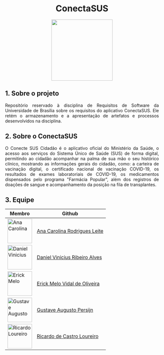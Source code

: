 <h1 align="center"> ConectaSUS </h1>

<p align="center">
  <img width="200" src="https://user-images.githubusercontent.com/49570180/152342175-84f56765-ec70-47c2-a16a-437b8a9f3ae8.png">
</p>


## 1. Sobre o projeto
<p align="justify">
  Repositório reservado à disciplina de Requisitos de Software da Universidade de Brasília sobre os requisitos do aplicativo ConectaSUS. Ele retém o armazenamento e a apresentação de artefatos e processos desenvolvidos na disciplina.
</p>

## 2. Sobre o ConectaSUS
<p align="justify">
  O Conecte SUS Cidadão é o aplicativo oficial do Ministério da Saúde, o acesso aos serviços do Sistema Único de Saúde (SUS) de forma digital, permitindo ao cidadão acompanhar na palma de sua mão o seu histórico clínico, mostrando as informações gerais do cidadão, como: a carteira de vacinação digital, o certificado nacional de vacinação COVID-19, os resultados de exames laboratoriais de COVID-19, os medicamentos dispensados pelo programa "Farmácia Popular", além dos registros de doações de sangue e acompanhamento da posição na fila de transplantes.
</p>

## 3. Equipe

|  Membro | Github  |
| ------- |-------- |
| <img src="https://avatars.githubusercontent.com/u/49570180?v=4" width="80" title="Ana Carolina"> | [Ana Carolina Rodrigues Leite](https://github.com/AnaCarolinaRodriguesLeite) |
| <img src="https://avatars.githubusercontent.com/u/52768341?v=4" width="80" title="Daniel Vinicius"> | [Daniel Vinicius Ribeiro Alves](https://github.com/DanielViniciusAlves) |
| <img src="https://avatars.githubusercontent.com/u/48844857?v=4" width="80" title="Erick Melo"> | [Erick Melo Vidal de Oliveira](https://github.com/ErickMVdO)  |
| <img src="https://avatars.githubusercontent.com/u/56366957?v=4" width="80" title="Gustave Augusto"> | [Gustave Augusto Persijn](https://github.com/gpersijn)  |
| <img src="https://avatars.githubusercontent.com/u/83254747?v=4" width="80" title="Ricardo Loureiro"> | [Ricardo de Castro Loureiro](https://github.com/castroricardo1) |
